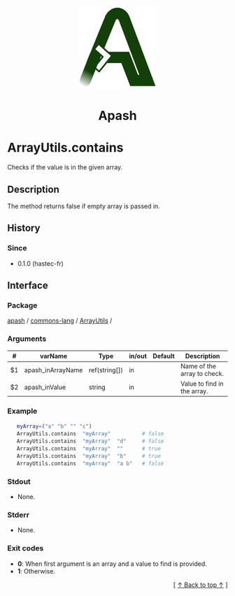 
<div align='center' id='apash-top'>
  <a href='https://github.com/hastec-fr/apash'>
    <img alt='apash-logo' src='../../../../../../assets/apash-logo.svg'/>
  </a>

  # Apash
</div>


# ArrayUtils.contains
Checks if the value is in the given array.
## Description
   The method returns false if empty array is passed in.

## History
### Since
  * 0.1.0 (hastec-fr)

## Interface
### Package
<!-- apash.packageBegin -->
[apash](../../../apash.md) / [commons-lang](../../commons-lang.md) / [ArrayUtils](../ArrayUtils.md) / 
<!-- apash.packageEnd -->

### Arguments
 | #      | varName           | Type          | in/out   | Default    | Description                          |
 |--------|-------------------|---------------|----------|------------|--------------------------------------|
 | $1     | apash_inArrayName | ref(string[]) | in       |            | Name of the array to check.          |
 | $2     | apash_inValue     | string        | in       |            | Value to find in the array.          |

### Example
 ```bash
    myArray=("a" "b" "" "c")
    ArrayUtils.contains  "myArray"          # false
    ArrayUtils.contains  "myArray"  "d"     # false
    ArrayUtils.contains  "myArray"  ""      # true
    ArrayUtils.contains  "myArray"  "b"     # true
    ArrayUtils.contains  "myArray"  "a b"   # false
 ```

### Stdout
  * None.
### Stderr
  * None.

### Exit codes
  * **0**: When first argument is an array and a value to find is provided.
  * **1**: Otherwise.

  <div align='right'>[ <a href='#apash-top'>↑ Back to top ↑</a> ]</div>

